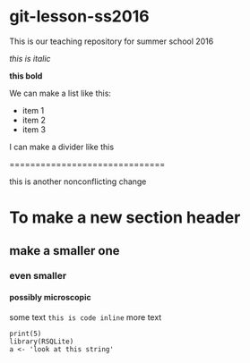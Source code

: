 # git-lesson-ss2016
This is our teaching repository for summer school 2016

*this is italic*

**this bold**

We can make a list like this:

* item 1
* item 2
* item 3

I can make a divider like this

==============================


this is another nonconflicting change

# To make a new section header
## make a smaller one
### even smaller
#### possibly microscopic

some text `this is code inline` more text

```{r}
print(5)
library(RSQLite)
a <- 'look at this string'
```


